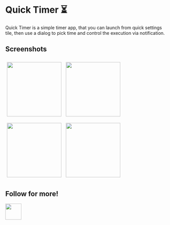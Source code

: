 # Quick Timer ⏳

Quick Timer is a simple timer app, that you can launch from quick settings tile, then use a dialog to pick time and control the execution via notification.

## Screenshots

[<img src="https://github.com/AndreiShpakovskiy/QuickTimer-Android/assets/50966785/4dc3cbe2-181d-438c-87d1-b02abd6e093b" align="center"
width="170" hspace="5" vspace="10">](https://github.com/AndreiShpakovskiy/QuickTimer-Android/assets/50966785/4dc3cbe2-181d-438c-87d1-b02abd6e093b)
[<img src="https://github.com/AndreiShpakovskiy/QuickTimer-Android/assets/50966785/27da51fa-5b10-4e91-a104-ca68d6981245" align="center"
width="170" hspace="5" vspace="10">](https://github.com/AndreiShpakovskiy/QuickTimer-Android/assets/50966785/27da51fa-5b10-4e91-a104-ca68d6981245)
[<img src="https://github.com/AndreiShpakovskiy/QuickTimer-Android/assets/50966785/d5effb62-eef8-458d-9528-2815f88e4dfe" align="center"
width="170" hspace="5" vspace="10">](https://github.com/AndreiShpakovskiy/QuickTimer-Android/assets/50966785/d5effb62-eef8-458d-9528-2815f88e4dfe)
[<img src="https://github.com/AndreiShpakovskiy/QuickTimer-Android/assets/50966785/ea8d2167-c58a-4f59-ad30-e86dbfcdc0b9" align="center"
width="170" hspace="5" vspace="10">](https://github.com/AndreiShpakovskiy/QuickTimer-Android/assets/50966785/ea8d2167-c58a-4f59-ad30-e86dbfcdc0b9)

## Follow for more!

[<img src="https://github.com/AndreiShpakovskiy/BmpViewer/assets/50966785/026046f6-a25d-49bf-861d-776629be14aa" height="50">](https://linkedin.com/in/andreishpakovskiy)
